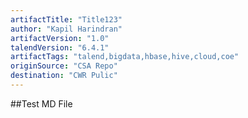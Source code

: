 ```yaml
---
artifactTitle: "Title123"
author: "Kapil Harindran"
artifactVersion: "1.0"
talendVersion: "6.4.1"
artifactTags: "talend,bigdata,hbase,hive,cloud,coe"
originSource: "CSA Repo"
destination: "CWR Pulic"
---
```


##Test MD File